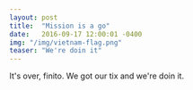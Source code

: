 ```yaml
---
layout: post
title:  "Mission is a go"
date:   2016-09-17 12:00:01 -0400
img: "/img/vietnam-flag.png"
teaser: "We're doin it"
---
```

It's over, finito. We got our tix and we're doin it.
